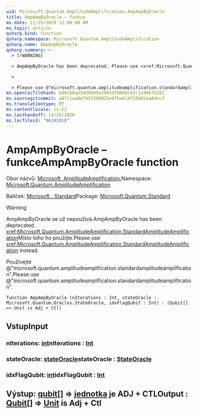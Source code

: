 ```yaml
---
uid: Microsoft.Quantum.AmplitudeAmplification.AmpAmpByOracle
title: AmpAmpByOracle – funkce
ms.date: 11/25/2020 12:00:00 AM
ms.topic: article
qsharp.kind: function
qsharp.namespace: Microsoft.Quantum.AmplitudeAmplification
qsharp.name: AmpAmpByOracle
qsharp.summary: >-
  > [!WARNING]

  > AmpAmpByOracle has been deprecated. Please use <xref:Microsoft.Quantum.AmplitudeAmplification.StandardAmplitudeAmplification> instead.

  >

  > Please use @"microsoft.quantum.amplitudeamplification.standardamplitudeamplification".
ms.openlocfilehash: bd9cb0ae54d6b09a1945df80b6c62c1e966fd282
ms.sourcegitcommit: a87c1aa8e7453360025e47ba614f25b02ea84ec3
ms.translationtype: MT
ms.contentlocale: cs-CZ
ms.lasthandoff: 11/26/2020
ms.locfileid: "96191818"
---
```

# <a name="ampampbyoracle-function"></a><span data-ttu-id="1c857-102">AmpAmpByOracle – funkce</span><span class="sxs-lookup"><span data-stu-id="1c857-102">AmpAmpByOracle function</span></span>

<span data-ttu-id="1c857-103">Obor názvů: [Microsoft. AmplitudeAmplification.](xref:Microsoft.Quantum.AmplitudeAmplification)</span><span class="sxs-lookup"><span data-stu-id="1c857-103">Namespace: [Microsoft.Quantum.AmplitudeAmplification](xref:Microsoft.Quantum.AmplitudeAmplification)</span></span>

<span data-ttu-id="1c857-104">Balíček: [Microsoft.. Standard](https://nuget.org/packages/Microsoft.Quantum.Standard)</span><span class="sxs-lookup"><span data-stu-id="1c857-104">Package: [Microsoft.Quantum.Standard](https://nuget.org/packages/Microsoft.Quantum.Standard)</span></span>


> [!WARNING]
> <span data-ttu-id="1c857-105">AmpAmpByOracle se už nepoužívá.</span><span class="sxs-lookup"><span data-stu-id="1c857-105">AmpAmpByOracle has been deprecated.</span></span> <span data-ttu-id="1c857-106"><xref:Microsoft.Quantum.AmplitudeAmplification.StandardAmplitudeAmplification>Místo toho ho použijte.</span><span class="sxs-lookup"><span data-stu-id="1c857-106">Please use <xref:Microsoft.Quantum.AmplitudeAmplification.StandardAmplitudeAmplification> instead.</span></span>
>
> <span data-ttu-id="1c857-107">Používejte @"microsoft.quantum.amplitudeamplification.standardamplitudeamplification".</span><span class="sxs-lookup"><span data-stu-id="1c857-107">Please use @"microsoft.quantum.amplitudeamplification.standardamplitudeamplification".</span></span>



```qsharp
function AmpAmpByOracle (nIterations : Int, stateOracle : Microsoft.Quantum.Oracles.StateOracle, idxFlagQubit : Int) : (Qubit[] => Unit is Adj + Ctl)
```


## <a name="input"></a><span data-ttu-id="1c857-108">Vstup</span><span class="sxs-lookup"><span data-stu-id="1c857-108">Input</span></span>

### <a name="niterations--int"></a><span data-ttu-id="1c857-109">nIterations: [int](xref:microsoft.quantum.lang-ref.int)</span><span class="sxs-lookup"><span data-stu-id="1c857-109">nIterations : [Int](xref:microsoft.quantum.lang-ref.int)</span></span>




### <a name="stateoracle--stateoracle"></a><span data-ttu-id="1c857-110">stateOracle: [stateOracle](xref:Microsoft.Quantum.Oracles.StateOracle)</span><span class="sxs-lookup"><span data-stu-id="1c857-110">stateOracle : [StateOracle](xref:Microsoft.Quantum.Oracles.StateOracle)</span></span>




### <a name="idxflagqubit--int"></a><span data-ttu-id="1c857-111">idxFlagQubit: [int](xref:microsoft.quantum.lang-ref.int)</span><span class="sxs-lookup"><span data-stu-id="1c857-111">idxFlagQubit : [Int](xref:microsoft.quantum.lang-ref.int)</span></span>





## <a name="output--qubit--unit--is-adj--ctl"></a><span data-ttu-id="1c857-112">Výstup: [qubit](xref:microsoft.quantum.lang-ref.qubit)[] => [jednotka](xref:microsoft.quantum.lang-ref.unit)  je ADJ + CTL</span><span class="sxs-lookup"><span data-stu-id="1c857-112">Output : [Qubit](xref:microsoft.quantum.lang-ref.qubit)[] => [Unit](xref:microsoft.quantum.lang-ref.unit)  is Adj + Ctl</span></span>

